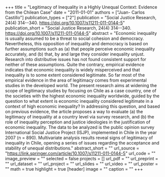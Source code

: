 +++
title = "Legitimacy of Inequality in a Highly Unequal Context: Evidence from the Chilean Case"
date = "2011-01-01"
authors = ["Juan- Carlos Castillo"]
publication_types = ["2"]
publication = "Social Justice Research, 24(4) 314--340. https://doi.org/10.1007/s11211-011-0144-5"
publication_short = "Social Justice Research, 24(4) 314--340. https://doi.org/10.1007/s11211-011-0144-5"
abstract = "Economic inequality is usually assumed to be a threat to social cohesion and democracy. Nevertheless, this opposition of inequality and democracy is based on further assumptions such as (a) that people perceive economic inequality accurately, and (b) that, by and large they consider inequality unjust. Research into distributive issues has not found consistent support for neither of these assumptions. Quite the contrary, empirical evidence indicates that economic inequality is widely misperceived and that inequality is to some extent considered legitimate. So far most of the empirical evidence in the area of legitimacy comes from experimental studies in the developed world. The present research aims at widening the scope of legitimacy studies by focusing on Chile as a case country, one of the societies with the highest economic inequality worldwide, guided by the question to what extent is economic inequality considered legitimate in a context of high economic inequality? In addressing this question, and based on previous evidence, the article proposes a way to evaluate (a) the legitimacy of inequality at a country level via survey research, and (b) the role of inequality perception and justice ideologies in the justification of economic inequality. The data to be analyzed is the public opinion survey International Social Justice Project (ISJP), implemented in Chile in the year 2007 (n = 890). Multivariate analysis results reveal signs of legitimacy of inequality in Chile, opening a series of issues regarding the acceptance and stability of unequal distributions."
abstract_short = ""
url_source = "https://link.springer.com/article/10.1007/s11211-011-0144-5"
url_code = ""
image_preview = ""
selected = false
projects = []
url_pdf = ""
url_preprint = ""
url_dataset = ""
url_project = ""
url_slides = ""
url_video = ""
url_poster = ""
math = true
highlight = true
[header]
image = ""
caption = ""
+++
